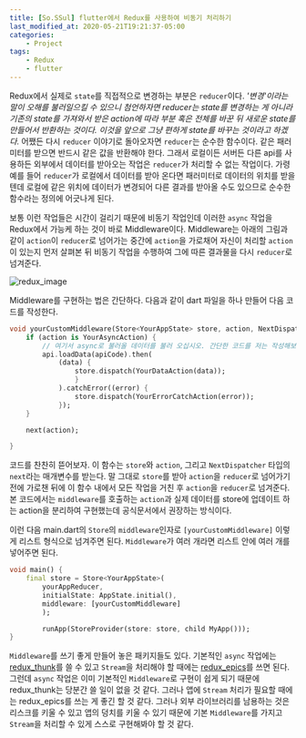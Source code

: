 ```yaml
---
title: [So.SSul] flutter에서 Redux를 사용하여 비동기 처리하기
last_modified_at: 2020-05-21T19:21:37-05:00
categories:
    - Project
tags:
    - Redux
    - flutter
---
```


Redux에서 실제로 ```state```를 직접적으로 변경하는 부분은 ```reducer```이다. *'변경'이라는 말이 오해를 불러일으킬 수 있으니 첨언하자면 reducer는 state를 변경하는 게 아니라 기존의 state를 가져와서 받은 action에 따라 부분 혹은 전체를 바꾼 뒤 새로운 state를 만들어서 반환하는 것이다. 이것을 앞으로 그냥 편하게 state를 바꾸는 것이라고 하겠다.* 어쨌든 다시 ```reducer``` 이야기로 돌아오자면 ```reducer```는 순수한 함수이다. 같은 패러미터를 받으면 반드시 같은 값을 반환해야 한다. 그래서 로컬이든 서버든 다른 api를 사용하든 외부에서 데이터를 받아오는 작업은 ```reducer```가 처리할 수 없는 작업이다. 가령 예를 들어 ```reducer```가 로컬에서 데이터를 받아 온다면 패러미터로 데이터의 위치를 받을 텐데 로컬에 같은 위치에 데이터가 변경되어 다른 결과를 받아올 수도 있으므로 순수한 함수라는 정의에 어긋나게 된다.

보통 이런 작업들은 시간이 걸리기 때문에 비동기 작업인데 이러한 ```async``` 작업을 Redux에서 가능케 하는 것이 바로 Middleware이다. Middleware는 아래의 그림과 같이 ```action```이 ```reducer```로 넘어가는 중간에 ```action```을 가로채어 자신이 처리할 ```action```이 있는지 먼저 살펴본 뒤 비동기 작업을 수행하여 그에 따른 결과물을 다시 ```reducer```로 넘겨준다.

![redux_image](https://github.com/tksuns12/tksuns12.github.io/blob/master/assets/images/redux_with_middleware.png)

Middleware를 구현하는 법은 간단하다. 다음과 같이 dart 파일을 하나 만들어 다음 코드를 작성한다.

```dart
void yourCustomMiddleware(Store<YourAppState> store, action, NextDispatcher next) {
    if (action is YourAsyncAction) {
        // 여기서 async로 불러올 데이터를 불러 오십시오. 간단한 코드를 저는 작성해보겠습니다.
        api.loadData(apiCode).then(
            (data) {
                store.dispatch(YourDataAction(data));
                }
            ).catchError((error) {
                store.dispatch(YourErrorCatchAction(error));
            });
    }

    next(action);

}
```

코드를 찬찬히 뜯어보자. 이 함수는 ```store```와 ```action```, 그리고 ```NextDispatcher``` 타입의 ```next```라는 매개변수를 받는다. 말 그대로 ```store```를 받아 ```action```을 ```reducer```로 넘어가기 전에 가로챈 뒤에 이 함수 내에서 모든 작업을 거친 후 ```action```을 ```reducer```로 넘겨준다. 본 코드에서는 ```middleware```를 호출하는 ```action```과 실제 데이터를 store에 업데이트 하는 action을 분리하여 구현했는데 공식문서에서 권장하는 방식이다.

이런 다음 main.dart의 ```Store```의 ```middleware```인자로 ```[yourCustomMiddleware]``` 이렇게 리스트 형식으로 넘겨주면 된다. ```Middleware```가 여러 개라면 리스트 안에 여러 개를 넣어주면 된다.

```dart
void main() {
    final store = Store<YourAppState>(
        yourAppReducer,
        initialState: AppState.initial(),
        middleware: [yourCustomMiddleware]
        );

        runApp(StoreProvider(store: store, child MyApp()));
}
```

```Middleware```를 쓰기 좋게 만들어 놓은 패키지들도 있다. 기본적인 ```async``` 작업에는 [redux_thunk](https://pub.dartlang.org/packages/redux_thunk)를 쓸 수 있고 ```Stream```을 처리해야 할 때에는 [redux_epics](https://pub.dartlang.org/packages/redux_epics)를 쓰면 된다. 그런데 ```async``` 작업은 이미 기본적인 ```Middleware```로 구현이 쉽게 되기 때문에 redux_thunk는 당분간 쓸 일이 없을 것 같다. 그러나 앱에 ```Stream``` 처리가 필요할 때에는 redux_epics를 쓰는 게 좋긴 할 것 같다. 그러나 외부 라이브러리를 남용하는 것은 리스크를 키울 수 있고 앱의 덩치를 키울 수 있기 때문에 기본 ```Middleware```를 가지고 ```Stream```을 처리할 수 있게 스스로 구현해봐야 할 것 같다.